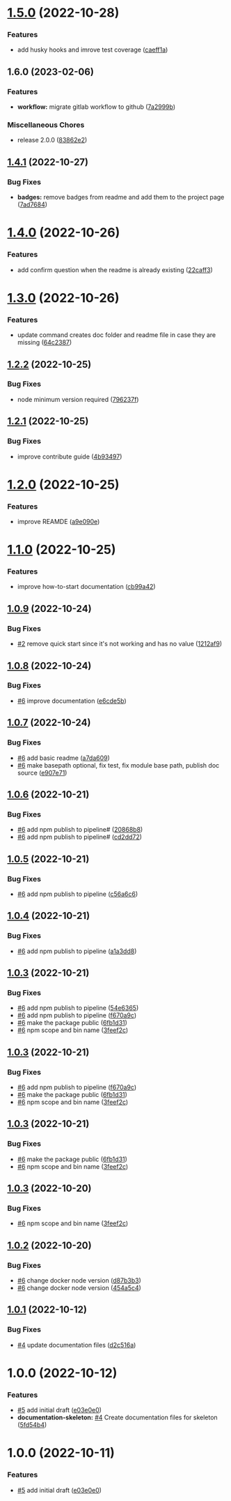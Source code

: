 # [1.5.0](https://git.sinnerschrader.com/deven/documentation-skeleton/compare/v1.4.1...v1.5.0) (2022-10-28)


### Features

* add husky hooks and imrove test coverage ([caeff1a](https://git.sinnerschrader.com/deven/documentation-skeleton/commit/caeff1a11f517fb520cd1dff08bb516f77196d07))

## 1.6.0 (2023-02-06)


### Features

* **workflow:** migrate gitlab workflow to github ([7a2999b](https://github.com/deven-org/documentation-skeleton/commit/7a2999b13afa4cca031e00b0cdc9f935943830aa))


### Miscellaneous Chores

* release 2.0.0 ([83862e2](https://github.com/deven-org/documentation-skeleton/commit/83862e231f7f9182b451202f4074ff6df1617152))

## [1.4.1](https://git.sinnerschrader.com/deven/documentation-skeleton/compare/v1.4.0...v1.4.1) (2022-10-27)


### Bug Fixes

* **badges:** remove badges from readme and add them to the project page ([7ad7684](https://git.sinnerschrader.com/deven/documentation-skeleton/commit/7ad7684f141879c972dd5c1759c2df826cfbd48f))

# [1.4.0](https://git.sinnerschrader.com/deven/documentation-skeleton/compare/v1.3.0...v1.4.0) (2022-10-26)


### Features

* add confirm question when the readme is already existing ([22caff3](https://git.sinnerschrader.com/deven/documentation-skeleton/commit/22caff3a0c96ee9490ffd9ff319a8bd88da31687))

# [1.3.0](https://git.sinnerschrader.com/deven/documentation-skeleton/compare/v1.2.2...v1.3.0) (2022-10-26)


### Features

* update command creates doc folder and readme file in case they are missing ([64c2387](https://git.sinnerschrader.com/deven/documentation-skeleton/commit/64c238747a7df88d43a18611f1eb863b6a14f6c6))

## [1.2.2](https://git.sinnerschrader.com/deven/documentation-skeleton/compare/v1.2.1...v1.2.2) (2022-10-25)


### Bug Fixes

* node minimum version required ([796237f](https://git.sinnerschrader.com/deven/documentation-skeleton/commit/796237f5a7951d6da0ede1c85e6817359eec5617))

## [1.2.1](https://git.sinnerschrader.com/deven/documentation-skeleton/compare/v1.2.0...v1.2.1) (2022-10-25)


### Bug Fixes

* improve contribute guide ([4b93497](https://git.sinnerschrader.com/deven/documentation-skeleton/commit/4b9349704f50157d6a88bcceae09ed10a80d13d8))

# [1.2.0](https://git.sinnerschrader.com/deven/documentation-skeleton/compare/v1.1.0...v1.2.0) (2022-10-25)


### Features

* improve REAMDE ([a9e090e](https://git.sinnerschrader.com/deven/documentation-skeleton/commit/a9e090efb2383936dc966b57e539fcd03ce73d14))

# [1.1.0](https://git.sinnerschrader.com/deven/documentation-skeleton/compare/v1.0.9...v1.1.0) (2022-10-25)


### Features

* improve how-to-start documentation ([cb99a42](https://git.sinnerschrader.com/deven/documentation-skeleton/commit/cb99a421cfbf3755beb6d99e1c471067a1ad8530))

## [1.0.9](https://git.sinnerschrader.com/deven/documentation-skeleton/compare/v1.0.8...v1.0.9) (2022-10-24)


### Bug Fixes

* [#2](https://git.sinnerschrader.com/deven/documentation-skeleton/issues/2) remove quick start since it's not working and has no value ([1212af9](https://git.sinnerschrader.com/deven/documentation-skeleton/commit/1212af947d671c74106948f925206f66089fa42e))

## [1.0.8](https://git.sinnerschrader.com/deven/documentation-skeleton/compare/v1.0.7...v1.0.8) (2022-10-24)


### Bug Fixes

* [#6](https://git.sinnerschrader.com/deven/documentation-skeleton/issues/6) improve documentation ([e6cde5b](https://git.sinnerschrader.com/deven/documentation-skeleton/commit/e6cde5be66a8771f223bbbc6ee5e3f0a8ea542c1))

## [1.0.7](https://git.sinnerschrader.com/deven/documentation-skeleton/compare/v1.0.6...v1.0.7) (2022-10-24)


### Bug Fixes

* [#6](https://git.sinnerschrader.com/deven/documentation-skeleton/issues/6) add basic readme ([a7da609](https://git.sinnerschrader.com/deven/documentation-skeleton/commit/a7da6093d582dd52535a6b271654589875694670))
* [#6](https://git.sinnerschrader.com/deven/documentation-skeleton/issues/6) make basepath optional, fix test, fix module base path, publish doc source ([e907e71](https://git.sinnerschrader.com/deven/documentation-skeleton/commit/e907e71028f23935ca77f3db2ef2ef805b22a4ec))

## [1.0.6](https://git.sinnerschrader.com/deven/documentation-skeleton/compare/v1.0.5...v1.0.6) (2022-10-21)


### Bug Fixes

* [#6](https://git.sinnerschrader.com/deven/documentation-skeleton/issues/6) add npm publish to pipeline# ([20868b8](https://git.sinnerschrader.com/deven/documentation-skeleton/commit/20868b870cabef6cbd973ff704238e997da4bc91))
* [#6](https://git.sinnerschrader.com/deven/documentation-skeleton/issues/6) add npm publish to pipeline# ([cd2dd72](https://git.sinnerschrader.com/deven/documentation-skeleton/commit/cd2dd725df8231b00c3770948abe624fd04c9dab))

## [1.0.5](https://git.sinnerschrader.com/deven/documentation-skeleton/compare/v1.0.4...v1.0.5) (2022-10-21)


### Bug Fixes

* [#6](https://git.sinnerschrader.com/deven/documentation-skeleton/issues/6) add npm publish to pipeline ([c56a6c6](https://git.sinnerschrader.com/deven/documentation-skeleton/commit/c56a6c6bef3d368c00eddbf1aad744625b73126e))

## [1.0.4](https://git.sinnerschrader.com/deven/documentation-skeleton/compare/v1.0.3...v1.0.4) (2022-10-21)


### Bug Fixes

* [#6](https://git.sinnerschrader.com/deven/documentation-skeleton/issues/6) add npm publish to pipeline ([a1a3dd8](https://git.sinnerschrader.com/deven/documentation-skeleton/commit/a1a3dd8ed9b577a6bc0766580055d231fb91a965))

## [1.0.3](https://git.sinnerschrader.com/deven/documentation-skeleton/compare/v1.0.2...v1.0.3) (2022-10-21)


### Bug Fixes

* [#6](https://git.sinnerschrader.com/deven/documentation-skeleton/issues/6) add npm publish to pipeline ([54e6365](https://git.sinnerschrader.com/deven/documentation-skeleton/commit/54e6365a6c41a32b1a67bd8360679f38fbaefaeb))
* [#6](https://git.sinnerschrader.com/deven/documentation-skeleton/issues/6) add npm publish to pipeline ([f670a9c](https://git.sinnerschrader.com/deven/documentation-skeleton/commit/f670a9c8023446c946decbb69a580f1471f6d131))
* [#6](https://git.sinnerschrader.com/deven/documentation-skeleton/issues/6) make the package public ([6fb1d31](https://git.sinnerschrader.com/deven/documentation-skeleton/commit/6fb1d313f4b19f6ebdb5841cb9ecab4edd217ee2))
* [#6](https://git.sinnerschrader.com/deven/documentation-skeleton/issues/6) npm scope and bin name ([3feef2c](https://git.sinnerschrader.com/deven/documentation-skeleton/commit/3feef2ce2730d45f43a24c3fc41b60ef2a636ac9))

## [1.0.3](https://git.sinnerschrader.com/deven/documentation-skeleton/compare/v1.0.2...v1.0.3) (2022-10-21)


### Bug Fixes

* [#6](https://git.sinnerschrader.com/deven/documentation-skeleton/issues/6) add npm publish to pipeline ([f670a9c](https://git.sinnerschrader.com/deven/documentation-skeleton/commit/f670a9c8023446c946decbb69a580f1471f6d131))
* [#6](https://git.sinnerschrader.com/deven/documentation-skeleton/issues/6) make the package public ([6fb1d31](https://git.sinnerschrader.com/deven/documentation-skeleton/commit/6fb1d313f4b19f6ebdb5841cb9ecab4edd217ee2))
* [#6](https://git.sinnerschrader.com/deven/documentation-skeleton/issues/6) npm scope and bin name ([3feef2c](https://git.sinnerschrader.com/deven/documentation-skeleton/commit/3feef2ce2730d45f43a24c3fc41b60ef2a636ac9))

## [1.0.3](https://git.sinnerschrader.com/deven/documentation-skeleton/compare/v1.0.2...v1.0.3) (2022-10-21)


### Bug Fixes

* [#6](https://git.sinnerschrader.com/deven/documentation-skeleton/issues/6) make the package public ([6fb1d31](https://git.sinnerschrader.com/deven/documentation-skeleton/commit/6fb1d313f4b19f6ebdb5841cb9ecab4edd217ee2))
* [#6](https://git.sinnerschrader.com/deven/documentation-skeleton/issues/6) npm scope and bin name ([3feef2c](https://git.sinnerschrader.com/deven/documentation-skeleton/commit/3feef2ce2730d45f43a24c3fc41b60ef2a636ac9))

## [1.0.3](https://git.sinnerschrader.com/deven/documentation-skeleton/compare/v1.0.2...v1.0.3) (2022-10-20)


### Bug Fixes

* [#6](https://git.sinnerschrader.com/deven/documentation-skeleton/issues/6) npm scope and bin name ([3feef2c](https://git.sinnerschrader.com/deven/documentation-skeleton/commit/3feef2ce2730d45f43a24c3fc41b60ef2a636ac9))

## [1.0.2](https://git.sinnerschrader.com/deven/documentation-skeleton/compare/v1.0.1...v1.0.2) (2022-10-20)


### Bug Fixes

* [#6](https://git.sinnerschrader.com/deven/documentation-skeleton/issues/6) change docker node version ([d87b3b3](https://git.sinnerschrader.com/deven/documentation-skeleton/commit/d87b3b3981f22c5d7787ab49f89589fbdf6223aa))
* [#6](https://git.sinnerschrader.com/deven/documentation-skeleton/issues/6) change docker node version ([454a5c4](https://git.sinnerschrader.com/deven/documentation-skeleton/commit/454a5c48d1b29d52fa81eda7eece8c3eaba2fcc5))

## [1.0.1](https://git.sinnerschrader.com/deven/documentation-skeleton/compare/v1.0.0...v1.0.1) (2022-10-12)


### Bug Fixes

* [#4](https://git.sinnerschrader.com/deven/documentation-skeleton/issues/4) update documentation files ([d2c516a](https://git.sinnerschrader.com/deven/documentation-skeleton/commit/d2c516a0ae056605734f6f699bc84ea993a69437))

# 1.0.0 (2022-10-12)


### Features

* [#5](https://git.sinnerschrader.com/deven/documentation-skeleton/issues/5) add initial draft ([e03e0e0](https://git.sinnerschrader.com/deven/documentation-skeleton/commit/e03e0e09cb2d0ad7354bd307d2b5eb7ed92e95ec))
* **documentation-skeleton:** [#4](https://git.sinnerschrader.com/deven/documentation-skeleton/issues/4) Create documentation files  for skeleton ([5fd54b4](https://git.sinnerschrader.com/deven/documentation-skeleton/commit/5fd54b47321d334defc2b3452f1852e01de951f7))

# 1.0.0 (2022-10-11)


### Features

* [#5](https://git.sinnerschrader.com/deven/documentation-skeleton/issues/5) add initial draft ([e03e0e0](https://git.sinnerschrader.com/deven/documentation-skeleton/commit/e03e0e09cb2d0ad7354bd307d2b5eb7ed92e95ec))
